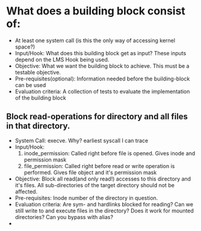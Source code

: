 # What does a building block consist of:
* At least one system call (is this the only way of accessing kernel space?)
* Input/Hook: What does this building block get as input? These inputs depend on the LMS Hook being used. 
* Objective: What we want the building block to achieve. This must be a testable objective.
* Pre-requisites(optional): Information needed before the building-block can be used
* Evaluation criteria: A collection of tests to evaluate the implementation of the building block

## Block read-operations for directory and all files in that directory.
* System Call: execve. Why? earliest syscall I can trace
* Input/Hook: 
    1. inode_permission: Called right before file is opened. Gives inode and permission mask 
    2. file_permission: Called right before read or write operation is performed. Gives file object and it's permission mask
* Objective: Block all read(and only read!) accesses to this directory and it's files. All sub-directories of the target directory should not be affected. 
* Pre-requisites: Inode number of the directory in question.
* Evaluation criteria: Are sym- and hardlinks blocked for reading? Can we still write to and execute files in the directory? Does it work for mounted directories? Can you bypass with alias?
* 
